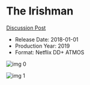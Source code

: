 # The Irishman

[Discussion Post](https://www.avsforum.com/threads/bass-eq-for-filtered-movies.2995212/post-58881186)

* Release Date: 2018-01-01
* Production Year: 2019
* Format: Netflix DD+ ATMOS

![img 0](https://i.imgur.com/V6xev1Q.jpg)

![img 1](https://i.imgur.com/5mRUsII.png)

